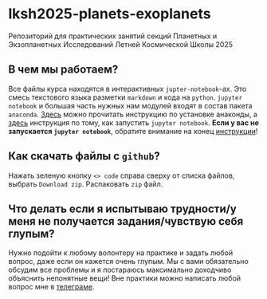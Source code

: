 # lksh2025-planets-exoplanets
Репозиторий для практических занятий секций Планетных и Экзопланетных Исследований Летней Космической Школы 2025

## В чем мы работаем?
Все файлы курса находятся в интерактивных `jupter-notebook`-ах. Это смесь текстового языка разметки `markdown` и кода на `python`. `jupyter notebook` и большая часть нужных нам модулей входят в состав пакета `anaconda`. [Здесь](https://github.com/teimy/lksh2025-planets-exoplanets/blob/main/anaconda-installation-guide.md) можно прочитать инструкцию по установке анаконды, а [здесь](https://github.com/teimy/lksh2025-planets-exoplanets/blob/main/jupyter-how-to.md) инструкция по тому, как запустить `jupyter notebook`. **Если у вас не запускается `jupyter notebook`**, обратите внимание на конец [инструкции](https://github.com/teimy/lksh2025-planets-exoplanets/blob/main/anaconda-installation-guide.md)!

## Как скачать файлы с `github`?
Нажать зеленую кнопку `<> code` справа сверху от списка файлов, выбрать `Download zip`. Распаковать `zip` файл.

## Что делать если я испытываю трудности/у меня не получается задания/чувствую себя глупым?
Нужно подойти к любому волонтеру на практике и задать любой вопрос, даже если он кажется очень глупым. Мы с вами обязательно обсудим все проблемы и я постараюсь максимально доходчиво объяснить непонятные вещи! Вне практики можно написать любой вопрос мне в [телеграме](https://t.me/teimy42).
